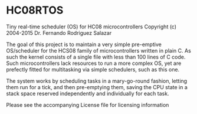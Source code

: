 # HC08RTOS
Tiny real-time scheduler (OS) for HC08 microcontrollers
Copyright (c) 2004-2015 Dr. Fernando Rodriguez Salazar

The goal of this project is to maintain a very simple pre-emptive OS/scheduler for the HCS08 family of microcontrollers written in plain C.  As such the kernel consists of a single file with less than 100 lines of C code.
Such microcontrollers lack resources to run a more complex OS, yet are prefectly fitted for multitasking via simple schedulers, such as this one.

The system works by scheduling tasks in a mary-go-round fashion, letting them run for a tick, and then pre-emptying them, saving the CPU state in a stack space reserved independently and individually for each task.
 
Please see the accompanying License file for licensing information
